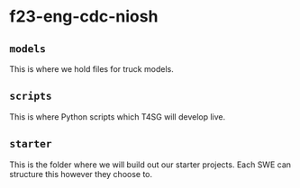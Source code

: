 # f23-eng-cdc-niosh

## ```models```
This is where we hold files for truck models.

## ```scripts```
This is where Python scripts which T4SG will develop live.

## ```starter```
This is the folder where we will build out our starter projects. Each SWE can structure this however they choose to.